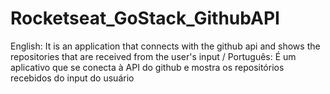 # Rocketseat_GoStack_GithubAPI
English: It is an application that connects with the github api and shows the repositories that are received from the user's input / Português:  É um aplicativo que se conecta à API do github e mostra os repositórios recebidos do input do usuário
